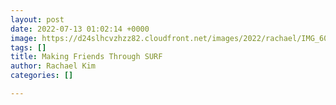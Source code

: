 ```yaml
---
layout: post
date: 2022-07-13 01:02:14 +0000
image: https://d24slhcvzhzz82.cloudfront.net/images/2022/rachael/IMG_6061.JPG
tags: []
title: Making Friends Through SURF
author: Rachael Kim
categories: []

---
```

